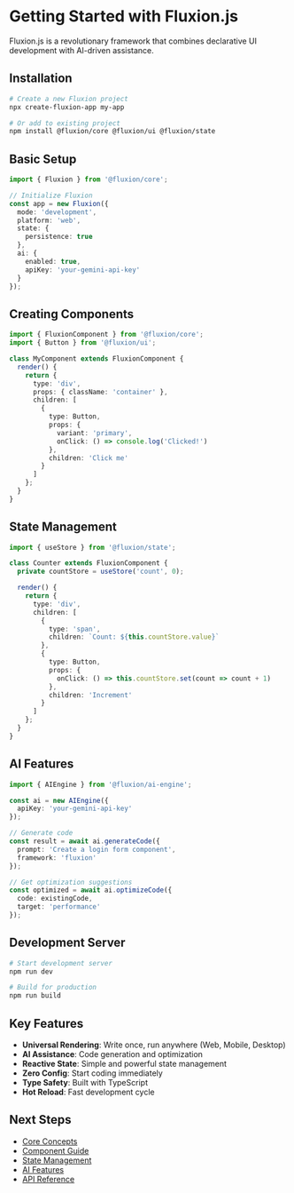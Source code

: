 # Getting Started with Fluxion.js

Fluxion.js is a revolutionary framework that combines declarative UI development with AI-driven assistance.

## Installation

```bash
# Create a new Fluxion project
npx create-fluxion-app my-app

# Or add to existing project
npm install @fluxion/core @fluxion/ui @fluxion/state
```

## Basic Setup

```typescript
import { Fluxion } from '@fluxion/core';

// Initialize Fluxion
const app = new Fluxion({
  mode: 'development',
  platform: 'web',
  state: {
    persistence: true
  },
  ai: {
    enabled: true,
    apiKey: 'your-gemini-api-key'
  }
});
```

## Creating Components

```typescript
import { FluxionComponent } from '@fluxion/core';
import { Button } from '@fluxion/ui';

class MyComponent extends FluxionComponent {
  render() {
    return {
      type: 'div',
      props: { className: 'container' },
      children: [
        {
          type: Button,
          props: {
            variant: 'primary',
            onClick: () => console.log('Clicked!')
          },
          children: 'Click me'
        }
      ]
    };
  }
}
```

## State Management

```typescript
import { useStore } from '@fluxion/state';

class Counter extends FluxionComponent {
  private countStore = useStore('count', 0);

  render() {
    return {
      type: 'div',
      children: [
        {
          type: 'span',
          children: `Count: ${this.countStore.value}`
        },
        {
          type: Button,
          props: {
            onClick: () => this.countStore.set(count => count + 1)
          },
          children: 'Increment'
        }
      ]
    };
  }
}
```

## AI Features

```typescript
import { AIEngine } from '@fluxion/ai-engine';

const ai = new AIEngine({
  apiKey: 'your-gemini-api-key'
});

// Generate code
const result = await ai.generateCode({
  prompt: 'Create a login form component',
  framework: 'fluxion'
});

// Get optimization suggestions
const optimized = await ai.optimizeCode({
  code: existingCode,
  target: 'performance'
});
```

## Development Server

```bash
# Start development server
npm run dev

# Build for production
npm run build
```

## Key Features

- **Universal Rendering**: Write once, run anywhere (Web, Mobile, Desktop)
- **AI Assistance**: Code generation and optimization
- **Reactive State**: Simple and powerful state management
- **Zero Config**: Start coding immediately
- **Type Safety**: Built with TypeScript
- **Hot Reload**: Fast development cycle

## Next Steps

- [Core Concepts](./core-concepts.md)
- [Component Guide](./components.md)
- [State Management](./state-management.md)
- [AI Features](./ai-features.md)
- [API Reference](./api-reference/core.md)